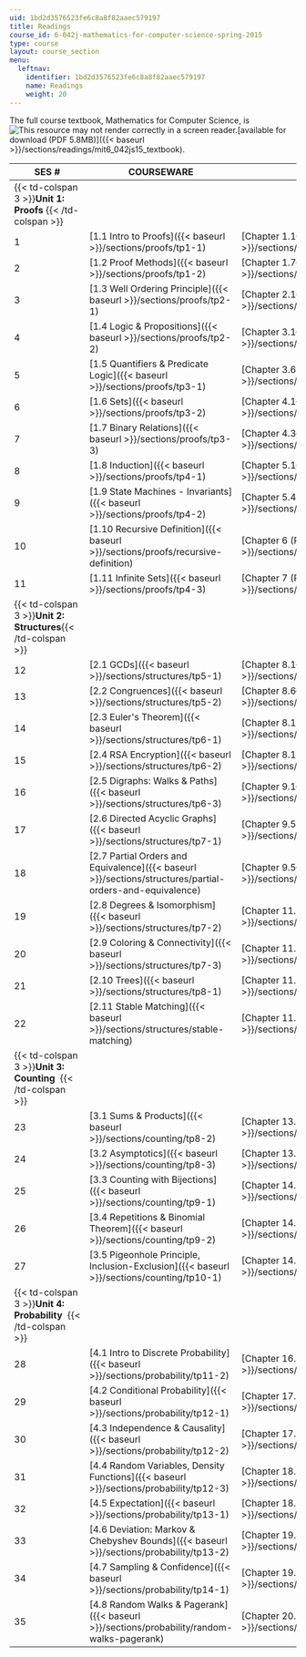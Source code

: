 ```yaml
---
uid: 1bd2d3576523fe6c8a8f82aaec579197
title: Readings
course_id: 6-042j-mathematics-for-computer-science-spring-2015
type: course
layout: course_section
menu:
  leftnav:
    identifier: 1bd2d3576523fe6c8a8f82aaec579197
    name: Readings
    weight: 20
---
```


The full course textbook, Mathematics for Computer Science, is ![This resource may not render correctly in a screen reader.](/images/inacessible.gif)[available for download (PDF 5.8MB)]({{< baseurl >}}/sections/readings/mit6_042js15_textbook).

| SES # | COURSEWARE | READINGS |
| --- | --- | --- |
| {{< td-colspan 3 >}}**Unit 1: Proofs** {{< /td-colspan >}} |||
| 1 | [1.1 Intro to Proofs]({{< baseurl >}}/sections/proofs/tp1-1) | [Chapter 1.1–1.6 (PDF)]({{< baseurl >}}/sections/readings/mit6_042js15_session1) |
| 2 | [1.2 Proof Methods]({{< baseurl >}}/sections/proofs/tp1-2) | [Chapter 1.7–1.9 (PDF)]({{< baseurl >}}/sections/readings/mit6_042js15_session2) |
| 3 | [1.3 Well Ordering Principle]({{< baseurl >}}/sections/proofs/tp2-1) | [Chapter 2.1–2.3 (PDF)]({{< baseurl >}}/sections/readings/mit6_042js15_session3) |
| 4 | [1.4 Logic & Propositions]({{< baseurl >}}/sections/proofs/tp2-2) | [Chapter 3.1–3.5 (PDF)]({{< baseurl >}}/sections/readings/mit6_042js15_session4) |
| 5 | [1.5 Quantifiers & Predicate Logic]({{< baseurl >}}/sections/proofs/tp3-1) | [Chapter 3.6 (PDF)]({{< baseurl >}}/sections/readings/mit6_042js15_session5) |
| 6 | [1.6 Sets]({{< baseurl >}}/sections/proofs/tp3-2) | [Chapter 4.1–4.2 (PDF)]({{< baseurl >}}/sections/readings/mit6_042js15_session6) |
| 7 | [1.7 Binary Relations]({{< baseurl >}}/sections/proofs/tp3-3) | [Chapter 4.3–4.5 (PDF)]({{< baseurl >}}/sections/readings/mit6_042js15_session7) |
| 8 | [1.8 Induction]({{< baseurl >}}/sections/proofs/tp4-1) | [Chapter 5.1–5.3 (PDF)]({{< baseurl >}}/sections/readings/mit6_042js15_session8) |
| 9 | [1.9 State Machines - Invariants]({{< baseurl >}}/sections/proofs/tp4-2) | [Chapter 5.4 (PDF)]({{< baseurl >}}/sections/readings/mit6_042js15_session9) |
| 10 | [1.10 Recursive Definition]({{< baseurl >}}/sections/proofs/recursive-definition) | [Chapter 6 (PDF)]({{< baseurl >}}/sections/readings/mit6_042js15_session10) |
| 11 | [1.11 Infinite Sets]({{< baseurl >}}/sections/proofs/tp4-3) | [Chapter 7 (PDF)]({{< baseurl >}}/sections/readings/mit6_042js15_session11) |
| {{< td-colspan 3 >}}**Unit 2: Structures**{{< /td-colspan >}} |||
| 12 | [2.1 GCDs]({{< baseurl >}}/sections/structures/tp5-1) | [Chapter 8.1–8.5 (PDF)]({{< baseurl >}}/sections/readings/mit6_042js15_session12) |
| 13 | [2.2 Congruences]({{< baseurl >}}/sections/structures/tp5-2) | [Chapter 8.6–8.9 (PDF)]({{< baseurl >}}/sections/readings/mit6_042js15_session13) |
| 14 | [2.3 Euler's Theorem]({{< baseurl >}}/sections/structures/tp6-1) | [Chapter 8.10 (PDF)]({{< baseurl >}}/sections/readings/mit6_042js15_session14) |
| 15 | [2.4 RSA Encryption]({{< baseurl >}}/sections/structures/tp6-2) | [Chapter 8.11–8.12 (PDF)]({{< baseurl >}}/sections/readings/mit6_042js15_session15) |
| 16 | [2.5 Digraphs: Walks & Paths]({{< baseurl >}}/sections/structures/tp6-3) | [Chapter 9.1–9.4 (PDF)]({{< baseurl >}}/sections/readings/mit6_042js15_session16) |
| 17 | [2.6 Directed Acyclic Graphs]({{< baseurl >}}/sections/structures/tp7-1) | [Chapter 9.5 (PDF)]({{< baseurl >}}/sections/readings/mit6_042js15_session17) |
| 18 | [2.7 Partial Orders and Equivalence]({{< baseurl >}}/sections/structures/partial-orders-and-equivalence) | [Chapter 9.5–9.11 (PDF)]({{< baseurl >}}/sections/readings/mit6_042js15_session18) |
| 19 | [2.8 Degrees & Isomorphism]({{< baseurl >}}/sections/structures/tp7-2) | [Chapter 11.1–11.4 (PDF)]({{< baseurl >}}/sections/readings/mit6_042js15_session19) |
| 20 | [2.9 Coloring & Connectivity]({{< baseurl >}}/sections/structures/tp7-3) | [Chapter 11.7–11.9 (PDF)]({{< baseurl >}}/sections/readings/mit6_042js15_session20) |
| 21 | [2.10 Trees]({{< baseurl >}}/sections/structures/tp8-1) | [Chapter 11.9–11.10 (PDF)]({{< baseurl >}}/sections/readings/mit6_042js15_session21) |
| 22 | [2.11 Stable Matching]({{< baseurl >}}/sections/structures/stable-matching) | [Chapter 11.6 (PDF)]({{< baseurl >}}/sections/readings/mit6_042js15_session22) |
| {{< td-colspan 3 >}}**Unit 3: Counting**  {{< /td-colspan >}} |||
| 23 | [3.1 Sums & Products]({{< baseurl >}}/sections/counting/tp8-2) | [Chapter 13.1–13.5 (PDF)]({{< baseurl >}}/sections/readings/mit6_042js15_session23) |
| 24 | [3.2 Asymptotics]({{< baseurl >}}/sections/counting/tp8-3) | [Chapter 13.7 (PDF)]({{< baseurl >}}/sections/readings/mit6_042js15_session24) |
| 25 | [3.3 Counting with Bijections]({{< baseurl >}}/sections/counting/tp9-1) | [Chapter 14.1–14.2 (PDF)]({{< baseurl >}}/sections/readings/mit6_042js15_session25) |
| 26 | [3.4 Repetitions & Binomial Theorem]({{< baseurl >}}/sections/counting/tp9-2) | [Chapter 14.4–14.7 (PDF)]({{< baseurl >}}/sections/readings/mit6_042js15_session26) |
| 27 | [3.5 Pigeonhole Principle, Inclusion-Exclusion]({{< baseurl >}}/sections/counting/tp10-1) | [Chapter 14.8 (PDF)]({{< baseurl >}}/sections/readings/mit6_042js15_session27) |
| {{< td-colspan 3 >}}**Unit 4: Probability**  {{< /td-colspan >}} |||
| 28 | [4.1 Intro to Discrete Probability]({{< baseurl >}}/sections/probability/tp11-2) | [Chapter 16.1–16.5 (PDF)]({{< baseurl >}}/sections/readings/mit6_042js15_session28) |
| 29 | [4.2 Conditional Probability]({{< baseurl >}}/sections/probability/tp12-1) | [Chapter 17.1–17.5 (PDF)]({{< baseurl >}}/sections/readings/mit6_042js15_session29) |
| 30 | [4.3 Independence & Causality]({{< baseurl >}}/sections/probability/tp12-2) | [Chapter 17.7–17.8 (PDF)]({{< baseurl >}}/sections/readings/mit6_042js15_session30) |
| 31 | [4.4 Random Variables, Density Functions]({{< baseurl >}}/sections/probability/tp12-3) | [Chapter 18.1–18.3 (PDF)]({{< baseurl >}}/sections/readings/mit6_042js15_session31) |
| 32 | [4.5 Expectation]({{< baseurl >}}/sections/probability/tp13-1) | [Chapter 18.4–18.5 (PDF)]({{< baseurl >}}/sections/readings/mit6_042js15_session32) |
| 33 | [4.6 Deviation: Markov & Chebyshev Bounds]({{< baseurl >}}/sections/probability/tp13-2) | [Chapter 19.1–19.3 (PDF)]({{< baseurl >}}/sections/readings/mit6_042js15_session33) |
| 34 | [4.7 Sampling & Confidence]({{< baseurl >}}/sections/probability/tp14-1) | [Chapter 19.4–19.5 (PDF)]({{< baseurl >}}/sections/readings/mit6_042js15_session34) |
| 35 | [4.8 Random Walks & Pagerank]({{< baseurl >}}/sections/probability/random-walks-pagerank) | [Chapter 20.2 (PDF)]({{< baseurl >}}/sections/readings/mit6_042js15_session35)